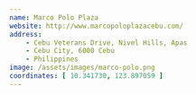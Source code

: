 ```yaml
---
name: Marco Polo Plaza
website: http://www.marcopoloplazacebu.com/
address: 
    - Cebu Veterans Drive, Nivel Hills, Apas
    - Cebu City, 6000 Cebu
    - Philippines
image: /assets/images/marco-polo.png
coordinates: [ 10.341730, 123.897059 ]
---
```

